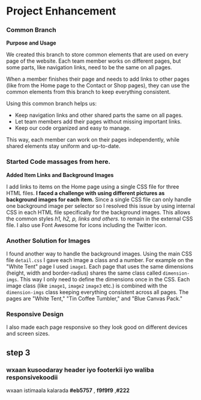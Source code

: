 # Project Enhancement

### Common Branch

**Purpose and Usage**

We created this branch to store common elements that are used on every page of the website. Each team member works on different pages, but some parts, like navigation links, need to be the same on all pages.

When a member finishes their page and needs to add links to other pages (like from the Home page to the Contact or Shop pages), they can use the common elements from this branch to keep everything consistent.

Using this common branch helps us:
- Keep navigation links and other shared parts the same on all pages.
- Let team members add their pages without missing important links.
- Keep our code organized and easy to manage.

This way, each member can work on their pages independently, while shared elements stay uniform and up-to-date.

### Started Code massages from here.
**Added Item Links and Background Images**

I add links to items on the Home page using a single CSS file for three HTML files. **I faced a challenge with using different pictures as background images for each item.** Since a single CSS file can only handle one background image per selector so  I resolved this issue by using internal CSS in each HTML file specifically for the background images. This allows the common styles  *h1, h2, p, links and others.* to remain in the external CSS file.
I also use Font Awesome for icons including the Twitter icon.

### Another Solution for Images

I found another way to handle the background images. Using the main CSS file `detail.css` I gave each image a class and a number. For example on the "White Tent" page I used `image1`. Each page that uses the same dimensions (height, width and border-radius) shares the same class called `dimension-imgs`. This way I only need to define the dimensions once in the CSS. Each image class (like `image1`, `image2` `image3` etc.) is combined with the `dimension-imgs` class keeping everything consistent across all pages. The pages are "White Tent," "Tin Coffee Tumbler," and "Blue Canvas Pack."

### Responsive Design

I also made each page responsive so they look good on different devices and screen sizes.

## step 3
### wxaan kusoodaray header iyo footerkii iyo waliba responsivekoodii
wxaan istimaala kalarada **#eb5757** , **f9f9f9** ,**#222**
